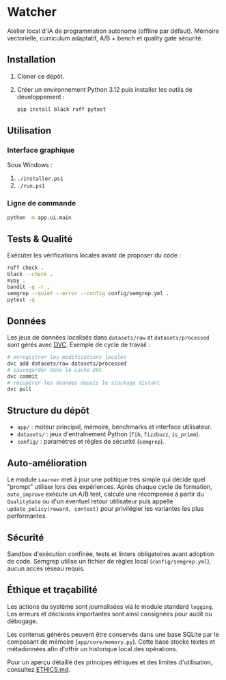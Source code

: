# Watcher

Atelier local d'IA de programmation autonome (offline par défaut).
Mémoire vectorielle, curriculum adaptatif, A/B + bench et quality gate sécurité.

## Installation

1. Cloner ce dépôt.
2. Créer un environnement Python 3.12 puis installer les outils de développement :

   ```bash
   pip install black ruff pytest
   ```

## Utilisation

### Interface graphique

Sous Windows :

1. `./installer.ps1`
2. `./run.ps1`

### Ligne de commande

```bash
python -m app.ui.main
```

## Tests & Qualité

Exécuter les vérifications locales avant de proposer du code :

```bash
ruff check .
black --check .
mypy .
bandit -q -r .
semgrep --quiet --error --config config/semgrep.yml .
pytest -q
```

## Données

Les jeux de données localisés dans `datasets/raw` et `datasets/processed` sont
gérés avec [DVC](https://dvc.org/). Exemple de cycle de travail :

```bash
# enregistrer les modifications locales
dvc add datasets/raw datasets/processed
# sauvegarder dans le cache DVC
dvc commit
# récupérer les données depuis le stockage distant
dvc pull
```

## Structure du dépôt

- `app/` : moteur principal, mémoire, benchmarks et interface utilisateur.
- `datasets/` : jeux d'entraînement Python (`fib`, `fizzbuzz`, `is_prime`).
- `config/` : paramètres et règles de sécurité (`semgrep`).

## Auto-amélioration

Le module `Learner` met à jour une politique très simple qui décide quel
"prompt" utiliser lors des expériences. Après chaque cycle de formation,
`auto_improve` exécute un A/B test, calcule une récompense à partir du
`QualityGate` ou d'un éventuel retour utilisateur puis appelle
`update_policy(reward, context)` pour privilégier les variantes les plus
performantes.

## Sécurité

Sandbox d'exécution confinée, tests et linters obligatoires avant adoption de code.
Semgrep utilise un fichier de règles local (`config/semgrep.yml`), aucun accès réseau requis.

## Éthique et traçabilité

Les actions du système sont journalisées via le module standard `logging`. Les erreurs et décisions importantes sont ainsi consignées pour audit ou débogage.

Les contenus générés peuvent être conservés dans une base SQLite par le composant de mémoire (`app/core/memory.py`). Cette base stocke textes et métadonnées afin d'offrir un historique local des opérations.

Pour un aperçu détaillé des principes éthiques et des limites d'utilisation, consultez [ETHICS.md](ETHICS.md).

